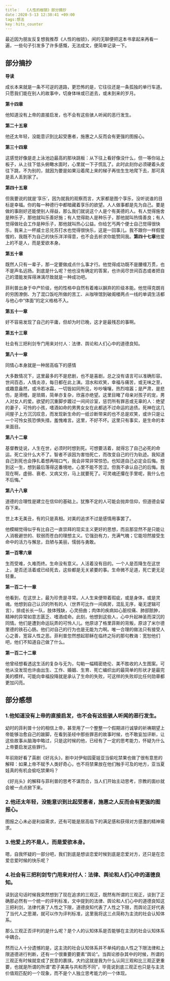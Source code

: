 ```yaml
---
title：  《人性的枷锁》部分摘抄
date：2020-5-13 12:38:41 +09:00
tags:想法
key：hits_counter
---
```


最近因为朋友反复想我推荐《人性的枷锁》，闲的无聊便把这本书拿起来再看一遍，一些句子引发多了许多感慨，无法成文，便简单记录一下。

## 部分摘抄

**导读**

成长本来就是一条不可逆的道路，更恐怖的是，它往往还是一条孤独的单行车道。只愿我们能在别人的故事中，切身体味或已逝去，或未到来的岁月。

**第十四章**

他知道没有上帝的直接启发，也不会有这些骇人听闻的恶行发生。

**第二十五章**

他还太年轻，没能意识到比起受惠者，施惠之人反而会有更强的图报心。

**第三十四章**

这感觉好像是走上泳池边最高的那块跳板：从下往上看好像没什么，但一等你站上板子，从上往下低头俯瞰水面时，心里就一下子慌乱了。此时此刻你必须硬着头皮往下跳，不为别的，就因为要是如果沿着爬上来的梯子再怯生生地爬下去，那可真是丢人丢到家了。

**第四十五章**

但我要说的就是‘享乐’，因为就我的观察而言，大家都是图个享乐，没听说谁的目标是幸福。你的每一种德行中都暗藏着享乐的欲望。人人做事都是先为自己。要是做的事刚好还能使别人得益，那么我们就说这个人是个有美德的人。有人觉得施舍是种乐子，那他就叫乐善好施；有人觉得助人是种乐子，那他就叫热情善良；有人觉得做社会工作是种乐子，那他就叫热心公益。你给乞丐两个便士自己觉得很快乐，我来上一杯威士忌兑苏打水也觉得很快乐，这是一回事儿。我不跟你一样假惺惺的，我既不为自己的快乐洋洋得意，也不会去祈求你能赞同我。**第四十七章**他爱上的不是人，而是爱欲本身。

**第五十章**

既然人只有一辈子，那一定要做成点什么事才行。他觉得成功既不是腰缠万贯，也不是声名远扬。到底是什么呢？他也没有确定的答案，也许阅尽世间百态或者把自己的潜能发挥得淋漓尽致就是一种成功吧。

菲利普出身于中产阶级，他的性格中自然有着难以摒弃的阶级本能。他觉得克朗肖的穷困潦倒、为了混口饭吃所做的苦工、从咖啡馆到破阁楼两点一线的单调生活都与他心中“体面”的定义格格不入。

**第五十一章**

好不容易发现了自己的平庸，但却为时已晚，这才是最残忍的事啊。

**第五十三章**

社会有三把利剑专门用来对付人：法律、舆论和人们心中的道德良知。

**第八十一章**

同情心本身就是一种居高临下的感情

大多数情况下，这里最多的不是悲剧，也不是喜剧，总之没有语言可以准确形容。世间百态，人情炎凉，每日都在此上演。泪水和欢笑，幸福与痛苦，或无味之至，或趣意盎然，或冷若冰霜，一切皆如同所见，吵吵嚷嚷，热烈喧嚣；是严肃，是悲伤，是滑稽，是琐屑，简单亦复杂，欣喜亦绝望。这里目睹了母亲对孩子的宠，男人对女人的爱。欲望的沉重脚步踱过一间间诊室，惩罚所有罪恶或无辜的人：绝望的妻子，可怜的小孩，嗜酒如命的男男女女在此都逃不过命运的追债。死神在这几间屋子上方沉沉叹息，而发现新生命的一纸诊断带来的也不总是欢笑，或许只是让一个可怜女孩恐惧失措，羞愧难言。这里，不好不坏。这里只有事实，是生命的本来面目。

**第八十二章**

基督教徒说，人生在世，必须时时想到死。可想要活着，就得忘了自己必死的命运。死亡没什么大不了。智者不该因为害怕死亡，而改变自己的行为轨迹。我知道自己到死也会挣扎着想再喘口气，我会非常非常惊恐。也知道自己必定会后悔。想到这一生，想到最后落得这番境地，心里不能不苦涩。但我不承认自己的后悔。我现在啊，虚弱、衰老、又病又穷，马上就要死了。可灵魂还攥在手里呢，我什么也不后悔。”

**第八十八章**

道德的合理性是建立在信仰的基础上。犹豫不定的人可能会抛弃信仰，但道德会留存下来。

世上本无美丑，有的只是真相。对美的追求不过是感情用事罢了。

他模糊觉得似乎有比自己一直崇拜的现实主义更好的思想，而且那显然不是只能让人消极避世的、软弱而苍白的理想主义。它强劲有力，充满气魄；它能坦然接受生命中的活力与懈怠，丑陋与美丽，懦弱与勇敢。

**第一百零六章**

生而受难，久难而终。生命没有意义。人活着没有目的。一个人是否降生在这世上，是否还活着或已经死去，这些都是无关紧要的事。生命微不足道，死亡更无足轻重。

**第一百二十一章**

他看到，在这世上，最为珍贵是寻常。人人生来便带着瑕疵，或是身体，或是灵魂。他想到自己认识的所有的人（世界可比作一间病房，混乱无序，毫无逻辑可言），排成长长一队，肢体残缺，心灵扭曲；肉体的疾病如心脏绞痛、肺部脓肿，精神的异常如意志匮乏、嗜酒成命。此刻，他想到这些人，心中升起神圣而深沉的同情。他们是遭到命运玩弄的可怜人儿。他原谅了格里菲斯的背叛，原谅了米尔德里德的铁石心肠。他们对自己的行为也是无能为力啊。唯一合理的做法只有接受人心之善，宽容人性之恶。菲利普忽然想起耶稣在临终之际的那句教诲：宽恕他们吧，他们不知道自己做了什么。

**第一百二十二章**

他曾经想看透这生活的复杂与无为，勾勒一幅精密绝伦、美不胜收的人生图案。可他从没发现也许由出生、工作、婚姻、生育、死亡编织出的最简单的形状才是最完美的模样。可能向幸福投降就是承认了生命的失败，可这样的失败却比任何勋章都更加闪亮。

## 部分感想

### 1.他知道没有上帝的直接启发，也不会有这些骇人听闻的恶行发生。

幼时的菲利普十分的相信上帝，甚至用了一个整整一个假期进行诚挚的祈祷期望上帝能够治愈自己的跛脚，在看到圣经中那些罪恶的故事时候，也不敢妄加评断，让这些故事从脑海中略过，只是这时候的他，已经有了一定的思考能力，怀疑为什么上帝要启发这些罪行。

年前刚好看了英剧《好兆头》，剧中对伊甸园夏娃亚当偷吃禁果也做了很有意思的解释：如果上帝不赋予人类好奇心，也不将禁果放在他们触手可及的地方，亚当夏娃真的有机会偷吃禁果吗？

《好兆头》的解释与菲利普的思考不谋而合，当人们开始主动思考，宗教的面纱就会被一点点掀下来。

### 2.他还太年轻，没能意识到比起受惠者，施惠之人反而会有更强的图报心。

图报之心未必是利益需求，还有可能是居高临下的满足感和获得对方感激的精神需求。

### 3.他爱上的不是人，而是爱欲本身。

嗯，自我怀疑的一部分吧，我们到底是想谈恋爱时候到底是恋爱对方，还只是在恋爱恋爱时候的快乐呢？

### 4.社会有三把利剑专门用来对付人：法律、舆论和人们心中的道德良知。

读到这句话时候我突然想到了现在追求的三观正，既然有所谓的三观正，谈到了正确那必然有一个统一的评判标准，文中提到的法律、舆论和人们心中的道德良知这三把利剑，法律代表了人性之下限，道德良知代表了人性之下限，而舆论正好代表了当代人之思潮，就可以作为评判标准，这里我将这三点简称为主流的社会认知体系。

那么三观正否评判的是什么呢？是个人的认知体系是否能够在主流的社会认知体系中耦合。

然而让人十分遗憾的是，这主流的社会认知体系并不单纯的由人性之下限法律和上限道德进行判断，还有一个很重要的要素“舆论“。当舆论掺杂其中的时候，所谓的三观正有时候就变成了民意的裹挟。大约这就是我为什么认同三观和比三观正更重要，也就是所谓的所谓“君子美美与共和而不同”，毕竟说到底三观正也只是与主流价值观匹配的一个现象，而不是个人独立思考能力的一个体现。

